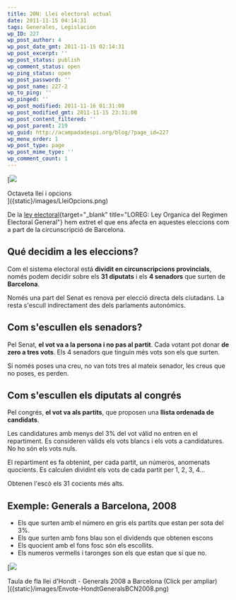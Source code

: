 ```yaml
---
title: 20N: Llei electoral actual
date: 2011-11-15 04:14:31
tags: Generales, Legislación
wp_ID: 227
wp_post_author: 4
wp_post_date_gmt: 2011-11-15 02:14:31
wp_post_excerpt: ''
wp_post_status: publish
wp_comment_status: open
wp_ping_status: open
wp_post_password: ''
wp_post_name: 227-2
wp_to_ping: ''
wp_pinged: ''
wp_post_modified: 2011-11-16 01:31:08
wp_post_modified_gmt: 2011-11-15 23:31:08
wp_post_content_filtered: ''
wp_post_parent: 219
wp_guid: http://acampadadespi.org/blog/?page_id=227
wp_menu_order: 1
wp_post_type: page
wp_post_mime_type: ''
wp_comment_count: 1
---
```

[![]({static}/images/LleiOpcions.png)
<div class=caption>Octaveta llei i opcions</div>
]({static}/images/LleiOpcions.png)

De la 
[ley electoral](http://www.juntaelectoralcentral.es/cs/jec/loreg){target="_blank" title="LOREG: Ley Organica del Regimen Electoral General"}
hem extret el que ens afecta en aquestes eleccions com a part de la circunscripció de Barcelona.
<!-- PELICAN_END_SUMMARY -->

## Qué decidim a les eleccions?

Com el sistema electoral está **dividit en circunscripcions provincials**,
només podem decidir sobre els **31 diputats** i els **4 senadors** que surten de **Barcelona**.

Només una part del Senat es renova per elecció directa dels ciutadans.
La resta s'escull indirectament des dels parlaments autonómics.

## Com s'escullen els senadors?

Pel Senat, **el vot va a la persona i no pas al partit**.
Cada votant pot donar **de zero a tres vots**.
Els 4 senadors que tinguin més vots son els que surten.

Si només poses una creu, no van tots tres al mateix senador,
les creus que no poses, es perden.

## Com s'escullen els diputats al congrés

Pel congrés, **el vot va als partits**,
que proposen una **llista ordenada de candidats**.

Les candidatures amb menys del 3% del vot válid no entren en el repartiment.
Es consideren vàlids els vots blancs i els vots a candidatures.
No ho són els vots nuls.

El repartiment es fa obtenint, per cada partit, un números, anomenats quocients.
Es calculen dividint els vots de cada partit per 1, 2, 3, 4...

Obtenen l'escò els 31 cocients més alts.


## Exemple: Generals a Barcelona, 2008

- Els que surten amb el número en gris els partits que estan per sota del 3%.
- Els que surten amb fons blau son el dividends que obtenen escons
- Els quocient amb el fons fosc són els escollits.
- Els numeros vermells i taronges son els que estan que sí que no.

[![]({static}/images/Envote-HondtGeneralsBCN2008.png)
<div class='caption'>
Taula de fla llei d'Hondt - Generals 2008 a Barcelona (Click per ampliar)
</div>
]({static}/images/Envote-HondtGeneralsBCN2008.png)

